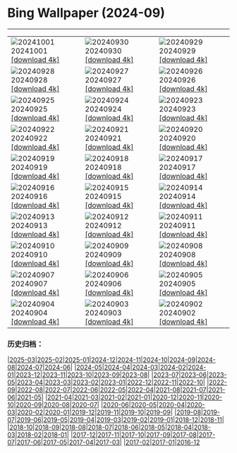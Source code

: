 # Bing Wallpaper (2024-09)
**************

<table><tr><td><img class="wallpaper" src="https://www.bing.com/th?id=OHR.WalrusNorway_ROW7949861182_1920x1080.jpg" alt="20241001"> 20241001 <a href="https://www.bing.com/th?id=OHR.WalrusNorway_ROW7949861182_UHD.jpg">[download 4k]</a></td><td><img class="wallpaper" src="https://www.bing.com/th?id=OHR.ConnecticutBridge_ROW8232454989_1920x1080.jpg" alt="20240930"> 20240930 <a href="https://www.bing.com/th?id=OHR.ConnecticutBridge_ROW8232454989_UHD.jpg">[download 4k]</a></td><td><img class="wallpaper" src="https://www.bing.com/th?id=OHR.FloridaSeashore_ROW7569075310_1920x1080.jpg" alt="20240929"> 20240929 <a href="https://www.bing.com/th?id=OHR.FloridaSeashore_ROW7569075310_UHD.jpg">[download 4k]</a></td></tr><tr><td><img class="wallpaper" src="https://www.bing.com/th?id=OHR.VeniceAerial_ROW7352144146_1920x1080.jpg" alt="20240928"> 20240928 <a href="https://www.bing.com/th?id=OHR.VeniceAerial_ROW7352144146_UHD.jpg">[download 4k]</a></td><td><img class="wallpaper" src="https://www.bing.com/th?id=OHR.LittleToucanet_ROW7160252018_1920x1080.jpg" alt="20240927"> 20240927 <a href="https://www.bing.com/th?id=OHR.LittleToucanet_ROW7160252018_UHD.jpg">[download 4k]</a></td><td><img class="wallpaper" src="https://www.bing.com/th?id=OHR.GiantSequoias_ROW6962026915_1920x1080.jpg" alt="20240926"> 20240926 <a href="https://www.bing.com/th?id=OHR.GiantSequoias_ROW6962026915_UHD.jpg">[download 4k]</a></td></tr><tr><td><img class="wallpaper" src="https://www.bing.com/th?id=OHR.SkaftafellWaterfall_ROW6753428234_1920x1080.jpg" alt="20240925"> 20240925 <a href="https://www.bing.com/th?id=OHR.SkaftafellWaterfall_ROW6753428234_UHD.jpg">[download 4k]</a></td><td><img class="wallpaper" src="https://www.bing.com/th?id=OHR.IcebergOtter_ROW6436603276_1920x1080.jpg" alt="20240924"> 20240924 <a href="https://www.bing.com/th?id=OHR.IcebergOtter_ROW6436603276_UHD.jpg">[download 4k]</a></td><td><img class="wallpaper" src="https://www.bing.com/th?id=OHR.AutumnCumbria_ROW4250501115_1920x1080.jpg" alt="20240923"> 20240923 <a href="https://www.bing.com/th?id=OHR.AutumnCumbria_ROW4250501115_UHD.jpg">[download 4k]</a></td></tr><tr><td><img class="wallpaper" src="https://www.bing.com/th?id=OHR.MunichBeerfest_ROW5521501764_1920x1080.jpg" alt="20240922"> 20240922 <a href="https://www.bing.com/th?id=OHR.MunichBeerfest_ROW5521501764_UHD.jpg">[download 4k]</a></td><td><img class="wallpaper" src="https://www.bing.com/th?id=OHR.OcracokeLight_ROW2373875700_1920x1080.jpg" alt="20240921"> 20240921 <a href="https://www.bing.com/th?id=OHR.OcracokeLight_ROW2373875700_UHD.jpg">[download 4k]</a></td><td><img class="wallpaper" src="https://www.bing.com/th?id=OHR.ElbowRiver_ROW2359666399_1920x1080.jpg" alt="20240920"> 20240920 <a href="https://www.bing.com/th?id=OHR.ElbowRiver_ROW2359666399_UHD.jpg">[download 4k]</a></td></tr><tr><td><img class="wallpaper" src="https://www.bing.com/th?id=OHR.GujoHachiman_ROW5500166549_1920x1080.jpg" alt="20240919"> 20240919 <a href="https://www.bing.com/th?id=OHR.GujoHachiman_ROW5500166549_UHD.jpg">[download 4k]</a></td><td><img class="wallpaper" src="https://www.bing.com/th?id=OHR.KeralaSummer_ROW5096349608_1920x1080.jpg" alt="20240918"> 20240918 <a href="https://www.bing.com/th?id=OHR.KeralaSummer_ROW5096349608_UHD.jpg">[download 4k]</a></td><td><img class="wallpaper" src="https://www.bing.com/th?id=OHR.SunriseWallabies_ROW4908014597_1920x1080.jpg" alt="20240917"> 20240917 <a href="https://www.bing.com/th?id=OHR.SunriseWallabies_ROW4908014597_UHD.jpg">[download 4k]</a></td></tr><tr><td><img class="wallpaper" src="https://www.bing.com/th?id=OHR.LagoComoItaly_ROW4645357239_1920x1080.jpg" alt="20240916"> 20240916 <a href="https://www.bing.com/th?id=OHR.LagoComoItaly_ROW4645357239_UHD.jpg">[download 4k]</a></td><td><img class="wallpaper" src="https://www.bing.com/th?id=OHR.RapaNuiSunrise_ROW4550232557_1920x1080.jpg" alt="20240915"> 20240915 <a href="https://www.bing.com/th?id=OHR.RapaNuiSunrise_ROW4550232557_UHD.jpg">[download 4k]</a></td><td><img class="wallpaper" src="https://www.bing.com/th?id=OHR.PointReyes_ROW4397514430_1920x1080.jpg" alt="20240914"> 20240914 <a href="https://www.bing.com/th?id=OHR.PointReyes_ROW4397514430_UHD.jpg">[download 4k]</a></td></tr><tr><td><img class="wallpaper" src="https://www.bing.com/th?id=OHR.DolphinReunion_ROW4153666724_1920x1080.jpg" alt="20240913"> 20240913 <a href="https://www.bing.com/th?id=OHR.DolphinReunion_ROW4153666724_UHD.jpg">[download 4k]</a></td><td><img class="wallpaper" src="https://www.bing.com/th?id=OHR.EltzCastle_ROW3763961320_1920x1080.jpg" alt="20240912"> 20240912 <a href="https://www.bing.com/th?id=OHR.EltzCastle_ROW3763961320_UHD.jpg">[download 4k]</a></td><td><img class="wallpaper" src="https://www.bing.com/th?id=OHR.BridgeLisbon_ROW2312230320_1920x1080.jpg" alt="20240911"> 20240911 <a href="https://www.bing.com/th?id=OHR.BridgeLisbon_ROW2312230320_UHD.jpg">[download 4k]</a></td></tr><tr><td><img class="wallpaper" src="https://www.bing.com/th?id=OHR.IguazuRainbow_ROW3139457985_1920x1080.jpg" alt="20240910"> 20240910 <a href="https://www.bing.com/th?id=OHR.IguazuRainbow_ROW3139457985_UHD.jpg">[download 4k]</a></td><td><img class="wallpaper" src="https://www.bing.com/th?id=OHR.Canigou_ROW3533660009_1920x1080.jpg" alt="20240909"> 20240909 <a href="https://www.bing.com/th?id=OHR.Canigou_ROW3533660009_UHD.jpg">[download 4k]</a></td><td><img class="wallpaper" src="https://www.bing.com/th?id=OHR.SantaCruzHummer_ROW3345595068_1920x1080.jpg" alt="20240908"> 20240908 <a href="https://www.bing.com/th?id=OHR.SantaCruzHummer_ROW3345595068_UHD.jpg">[download 4k]</a></td></tr><tr><td><img class="wallpaper" src="https://www.bing.com/th?id=OHR.GlenariffPark_ROW1563275135_1920x1080.jpg" alt="20240907"> 20240907 <a href="https://www.bing.com/th?id=OHR.GlenariffPark_ROW1563275135_UHD.jpg">[download 4k]</a></td><td><img class="wallpaper" src="https://www.bing.com/th?id=OHR.TIFF2024_ROW8059887300_1920x1080.jpg" alt="20240906"> 20240906 <a href="https://www.bing.com/th?id=OHR.TIFF2024_ROW8059887300_UHD.jpg">[download 4k]</a></td><td><img class="wallpaper" src="https://www.bing.com/th?id=OHR.DuskyOwls_ROW7167692240_1920x1080.jpg" alt="20240905"> 20240905 <a href="https://www.bing.com/th?id=OHR.DuskyOwls_ROW7167692240_UHD.jpg">[download 4k]</a></td></tr><tr><td><img class="wallpaper" src="https://www.bing.com/th?id=OHR.AlpineLakes_ROW0304346797_1920x1080.jpg" alt="20240904"> 20240904 <a href="https://www.bing.com/th?id=OHR.AlpineLakes_ROW0304346797_UHD.jpg">[download 4k]</a></td><td><img class="wallpaper" src="https://www.bing.com/th?id=OHR.BuracodasAraras_ROW6781407231_1920x1080.jpg" alt="20240903"> 20240903 <a href="https://www.bing.com/th?id=OHR.BuracodasAraras_ROW6781407231_UHD.jpg">[download 4k]</a></td><td><img class="wallpaper" src="https://www.bing.com/th?id=OHR.ThamesLondon_ROW6580939487_1920x1080.jpg" alt="20240902"> 20240902 <a href="https://www.bing.com/th?id=OHR.ThamesLondon_ROW6580939487_UHD.jpg">[download 4k]</a></td></tr></table>

### 历史归档：

|[2025-03](/../2025-03/2025-03.md)|[2025-02](/../2025-02/2025-02.md)|[2025-01](/../2025-01/2025-01.md)|[2024-12](/../2024-12/2024-12.md)|[2024-11](/../2024-11/2024-11.md)|[2024-10](/../2024-10/2024-10.md)|[2024-09](/2024-09.md)|[2024-08](/../2024-08/2024-08.md)|[2024-07](/../2024-07/2024-07.md)|[2024-06](/../2024-06/2024-06.md)|
|[2024-05](/../2024-05/2024-05.md)|[2024-04](/../2024-04/2024-04.md)|[2024-03](/../2024-03/2024-03.md)|[2024-02](/../2024-02/2024-02.md)|[2024-01](/../2024-01/2024-01.md)|[2023-12](/../2023-12/2023-12.md)|[2023-11](/../2023-11/2023-11.md)|[2023-10](/../2023-10/2023-10.md)|[2023-09](/../2023-09/2023-09.md)|[2023-08](/../2023-08/2023-08.md)|
|[2023-07](/../2023-07/2023-07.md)|[2023-06](/../2023-06/2023-06.md)|[2023-05](/../2023-05/2023-05.md)|[2023-04](/../2023-04/2023-04.md)|[2023-03](/../2023-03/2023-03.md)|[2023-02](/../2023-02/2023-02.md)|[2023-01](/../2023-01/2023-01.md)|[2022-12](/../2022-12/2022-12.md)|[2022-11](/../2022-11/2022-11.md)|[2022-10](/../2022-10/2022-10.md)|
|[2022-09](/../2022-09/2022-09.md)|[2022-08](/../2022-08/2022-08.md)|[2022-07](/../2022-07/2022-07.md)|[2022-06](/../2022-06/2022-06.md)|[2022-05](/../2022-05/2022-05.md)|[2022-04](/../2022-04/2022-04.md)|[2021-08](/../2021-08/2021-08.md)|[2021-07](/../2021-07/2021-07.md)|[2021-06](/../2021-06/2021-06.md)|[2021-05](/../2021-05/2021-05.md)|
|[2021-04](/../2021-04/2021-04.md)|[2021-03](/../2021-03/2021-03.md)|[2021-02](/../2021-02/2021-02.md)|[2021-01](/../2021-01/2021-01.md)|[2020-12](/../2020-12/2020-12.md)|[2020-11](/../2020-11/2020-11.md)|[2020-10](/../2020-10/2020-10.md)|[2020-09](/../2020-09/2020-09.md)|[2020-08](/../2020-08/2020-08.md)|[2020-07](/../2020-07/2020-07.md)|
|[2020-06](/../2020-06/2020-06.md)|[2020-05](/../2020-05/2020-05.md)|[2020-04](/../2020-04/2020-04.md)|[2020-03](/../2020-03/2020-03.md)|[2020-02](/../2020-02/2020-02.md)|[2020-01](/../2020-01/2020-01.md)|[2019-12](/../2019-12/2019-12.md)|[2019-11](/../2019-11/2019-11.md)|[2019-10](/../2019-10/2019-10.md)|[2019-09](/../2019-09/2019-09.md)|
|[2019-08](/../2019-08/2019-08.md)|[2019-07](/../2019-07/2019-07.md)|[2019-06](/../2019-06/2019-06.md)|[2019-05](/../2019-05/2019-05.md)|[2019-04](/../2019-04/2019-04.md)|[2019-03](/../2019-03/2019-03.md)|[2019-02](/../2019-02/2019-02.md)|[2019-01](/../2019-01/2019-01.md)|[2018-12](/../2018-12/2018-12.md)|[2018-11](/../2018-11/2018-11.md)|
|[2018-10](/../2018-10/2018-10.md)|[2018-09](/../2018-09/2018-09.md)|[2018-08](/../2018-08/2018-08.md)|[2018-07](/../2018-07/2018-07.md)|[2018-06](/../2018-06/2018-06.md)|[2018-05](/../2018-05/2018-05.md)|[2018-04](/../2018-04/2018-04.md)|[2018-03](/../2018-03/2018-03.md)|[2018-02](/../2018-02/2018-02.md)|[2018-01](/../2018-01/2018-01.md)|
|[2017-12](/../2017-12/2017-12.md)|[2017-11](/../2017-11/2017-11.md)|[2017-10](/../2017-10/2017-10.md)|[2017-09](/../2017-09/2017-09.md)|[2017-08](/../2017-08/2017-08.md)|[2017-07](/../2017-07/2017-07.md)|[2017-06](/../2017-06/2017-06.md)|[2017-05](/../2017-05/2017-05.md)|[2017-04](/../2017-04/2017-04.md)|[2017-03](/../2017-03/2017-03.md)|
|[2017-02](/../2017-02/2017-02.md)|[2017-01](/../2017-01/2017-01.md)|[2016-12](/../2016-12/2016-12.md)